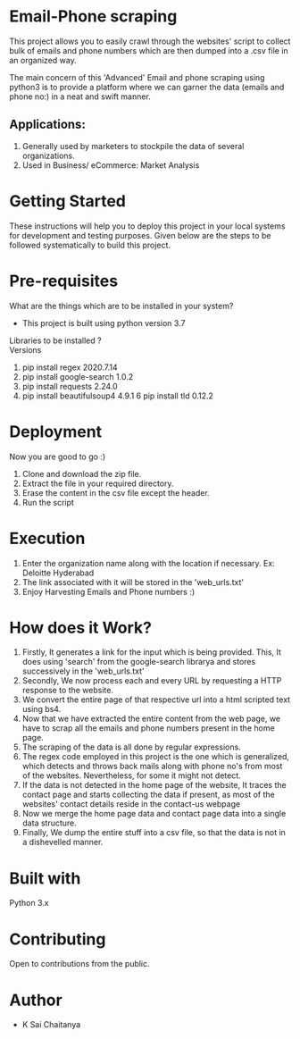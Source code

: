 # Email-Phone scraping

This project allows you to easily crawl through the websites' script to 
collect bulk of emails and phone numbers which are then dumped into a .csv file
in an organized way.

The main concern of this 'Advanced' Email and phone scraping using python3 is to
provide a platform where we can garner the data (emails and phone no:) in a neat and 
swift manner.

## Applications:

1. Generally used by marketers to stockpile the data of several organizations.
2. Used in Business/ eCommerce: Market Analysis


# Getting Started

These instructions will help you to deploy this project in your local systems for development and testing purposes.
Given below are the steps to be followed systematically to build this project.

# Pre-requisites

What are the things which are to be installed in your system?

- This project is built using python version 3.7 

Libraries to be installed ?          
                                                Versions
                                        
1.  pip install regex                           2020.7.14
2.  pip install google-search                   1.0.2
3.  pip install requests                        2.24.0
5.  pip install beautifulsoup4                  4.9.1
6   pip install tld                             0.12.2

# Deployment

Now you are good to go :)

1. Clone and download the zip file.
2. Extract the file in your required directory.
3. Erase the content in the csv file except the header.
4. Run the script 


# Execution

1. Enter the organization name along with the location if necessary. 
   Ex: Deloitte Hyderabad
2. The link associated with it will be stored in the 'web_urls.txt'
3. Enjoy Harvesting Emails and Phone numbers :)

# How does it Work?

1. Firstly, It generates a link for the input which is being provided. This, It does using 'search' from the google-search librarya and stores successively in the 'web_urls.txt' 
2. Secondly, We now process each and every URL by requesting a HTTP response to the website.
3. We convert the entire page of that respective url into a html scripted text using bs4.
4. Now that we have extracted the entire content from the web page, we have to scrap all the emails and phone numbers present in the home page.
5. The scraping of the data is all done by regular expressions.
6. The regex code employed in this project is the one which is generalized, which detects and throws back mails along with phone no's from most of the websites. Nevertheless,      for some it might not detect.
7. If the data is not detected in the home page of the website, It traces the contact page and starts collecting the data if present, as most of the websites' contact              details reside in the contact-us webpage
8. Now we merge the home page data and contact page data into a single data structure.
9. Finally, We dump the entire stuff into a csv file, so that the data is not in a dishevelled manner.

# Built with

Python 3.x

# Contributing

Open to contributions from the public.


# Author

- K Sai Chaitanya 

